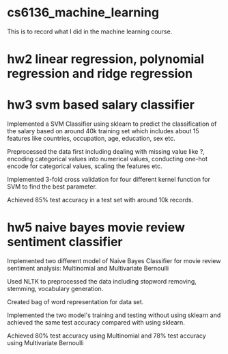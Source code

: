 # cs6136_machine_learning
This is to record what I did in the machine learning course.

# hw2  linear regression, polynomial regression and ridge regression

# hw3  svm based salary classifier

Implemented a SVM Classifier using sklearn to predict the classification of the salary based on around 40k training set which includes about 15 features like countries, occupation, age, education, sex etc.

Preprocessed the data first including dealing with missing value like ?, encoding categorical values into numerical values, conducting one-hot encode for categorical values, scaling the features etc.

Implemented 3-fold cross validation for four different kernel function for SVM to find the best parameter. 

Achieved 85% test accuracy in a test set with around 10k records. 

# hw5  naive bayes movie review sentiment classifier

Implemented two different model of Naive Bayes Classifier for movie review sentiment analysis:
Multinomial and Multivariate Bernoulli

Used NLTK to preprocessed the data including stopword removing, stemming, vocabulary generation.

Created bag of word representation for data set.

Implemented the two model's training and testing without using sklearn and achieved the same test accuracy compared with using sklearn.

Achieved 80% test accuracy using Multinomial and 78% test accuracy using Multivariate Bernoulli

